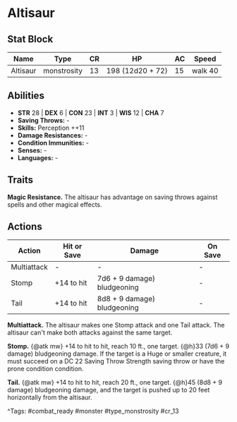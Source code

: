 # Altisaur

## Stat Block

| Name | Type | CR | HP | AC | Speed |
|------|------|----|----|----|-------|
| Altisaur | monstrosity | 13 | 198 (12d20 + 72) | 15 | walk 40 |

## Abilities

- **STR** 28 | **DEX** 6 | **CON** 23 | **INT** 3 | **WIS** 12 | **CHA** 7
- **Saving Throws:** -  
- **Skills:** Perception ++11  
- **Damage Resistances:** -  
- **Condition Immunities:** -  
- **Senses:** -  
- **Languages:** -

## Traits

**Magic Resistance.** The altisaur has advantage on saving throws against spells and other magical effects.


## Actions

| Action | Hit or Save | Damage | On Save |
|--------|--------------|--------|----------|
| Multiattack | - | - | - |
| Stomp | +14 to hit | 7d6 + 9 damage) bludgeoning | - |
| Tail | +14 to hit | 8d8 + 9 damage) bludgeoning | - |

**Multiattack.** The altisaur makes one Stomp attack and one Tail attack. The altisaur can't make both attacks against the same target.

**Stomp.** {@atk mw} +14 to hit to hit, reach 10 ft., one target. {@h}33 (7d6 + 9 damage) bludgeoning damage. If the target is a Huge or smaller creature, it must succeed on a DC 22 Saving Throw Strength saving throw or have the prone condition condition.

**Tail.** {@atk mw} +14 to hit to hit, reach 20 ft., one target. {@h}45 (8d8 + 9 damage) bludgeoning damage, and the target is pushed up to 20 feet horizontally from the altisaur.


^Tags: #combat_ready #monster #type_monstrosity #cr_13